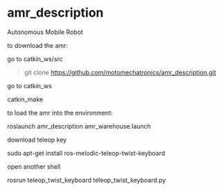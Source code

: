 # amr_description
Autonomous Mobile Robot

to download the amr:

go to catkin_ws/src

>git clone https://github.com/motomechatronics/amr_description.git

go to catkin_ws

catkin_make

to load the amr into the environment:

roslaunch amr_description amr_warehouse.launch  

download teleop key

sudo apt-get install ros-melodic-teleop-twist-keyboard

open another shell

rosrun teleop_twist_keyboard teleop_twist_keyboard.py
